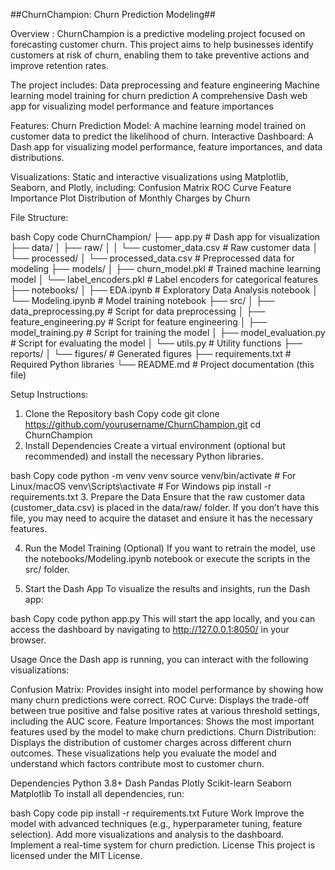 ##ChurnChampion: Churn Prediction Modeling##

Overview :
ChurnChampion is a predictive modeling project focused on forecasting customer churn. This project aims to help businesses identify customers at risk of churn, enabling them to take preventive actions and improve retention rates.

The project includes:
Data preprocessing and feature engineering
Machine learning model training for churn prediction
A comprehensive Dash web app for visualizing model performance and feature importances

Features:
Churn Prediction Model: A machine learning model trained on customer data to predict the likelihood of churn.
Interactive Dashboard: A Dash app for visualizing model performance, feature importances, and data distributions.

Visualizations: Static and interactive visualizations using Matplotlib, Seaborn, and Plotly, including:
Confusion Matrix
ROC Curve
Feature Importance Plot
Distribution of Monthly Charges by Churn

File Structure:

bash
Copy code
ChurnChampion/
├── app.py                       # Dash app for visualization
├── data/
│   ├── raw/
│   │   └── customer_data.csv     # Raw customer data
│   └── processed/
│       └── processed_data.csv    # Preprocessed data for modeling
├── models/
│   ├── churn_model.pkl           # Trained machine learning model
│   └── label_encoders.pkl        # Label encoders for categorical features
├── notebooks/
│   ├── EDA.ipynb                 # Exploratory Data Analysis notebook
│   └── Modeling.ipynb            # Model training notebook
├── src/
│   ├── data_preprocessing.py     # Script for data preprocessing
│   ├── feature_engineering.py    # Script for feature engineering
│   ├── model_training.py         # Script for training the model
│   ├── model_evaluation.py       # Script for evaluating the model
│   └── utils.py                  # Utility functions
├── reports/
│   └── figures/                  # Generated figures
├── requirements.txt              # Required Python libraries
└── README.md                     # Project documentation (this file)

Setup Instructions:
1. Clone the Repository
bash
Copy code
git clone https://github.com/yourusername/ChurnChampion.git
cd ChurnChampion
2. Install Dependencies
Create a virtual environment (optional but recommended) and install the necessary Python libraries.

bash
Copy code
python -m venv venv
source venv/bin/activate   # For Linux/macOS
venv\Scripts\activate      # For Windows
pip install -r requirements.txt
3. Prepare the Data
Ensure that the raw customer data (customer_data.csv) is placed in the data/raw/ folder. If you don’t have this file, you may need to acquire the dataset and ensure it has the necessary features.

4. Run the Model Training (Optional)
If you want to retrain the model, use the notebooks/Modeling.ipynb notebook or execute the scripts in the src/ folder.

5. Start the Dash App
To visualize the results and insights, run the Dash app:

bash
Copy code
python app.py
This will start the app locally, and you can access the dashboard by navigating to http://127.0.0.1:8050/ in your browser.

Usage
Once the Dash app is running, you can interact with the following visualizations:

Confusion Matrix: Provides insight into model performance by showing how many churn predictions were correct.
ROC Curve: Displays the trade-off between true positive and false positive rates at various threshold settings, including the AUC score.
Feature Importances: Shows the most important features used by the model to make churn predictions.
Churn Distribution: Displays the distribution of customer charges across different churn outcomes.
These visualizations help you evaluate the model and understand which factors contribute most to customer churn.

Dependencies
Python 3.8+
Dash
Pandas
Plotly
Scikit-learn
Seaborn
Matplotlib
To install all dependencies, run:

bash
Copy code
pip install -r requirements.txt
Future Work
Improve the model with advanced techniques (e.g., hyperparameter tuning, feature selection).
Add more visualizations and analysis to the dashboard.
Implement a real-time system for churn prediction.
License
This project is licensed under the MIT License.
